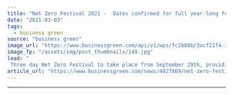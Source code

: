 ```yaml
---
title: "Net Zero Festival 2021 -  Dates confirmed for full year-long festival programme"
date: "2021-03-03"
tags: 
  - business green
source: "business green"
image_url: "https://www.businessgreen.com/api/v1/wps/fc2b80b/3acf21f4-3102-4d61-9adf-0a282e278cae/4/studio-2-185x114.jpg"
image_fp: "/assets/img/post_thumbnails/149.jpg"
lead: "
 Three day Net Zero Festival to take place from September 29th, providing a showcase for the best of the global net zero transition ahead of the COP26 Summit ..."
article_url: "https://www.businessgreen.com/news/4027869/net-zero-festival-2021-dates-confirmed-long-festival-programme"
---
```


---
